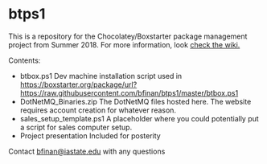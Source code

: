 # btps1

This is a repository for the Chocolatey/Boxstarter package management project from Summer 2018. For more information, look [check the wiki.](https://btwiki.atlassian.net/wiki/spaces/AR/pages/137626015/Chocolatey+Boxstarter+for+Dev+Machine+Parity)

Contents:
- btbox.ps1
  Dev machine installation script used in https://boxstarter.org/package/url?https://raw.githubusercontent.com/bfinan/btps1/master/btbox.ps1
- DotNetMQ_Binaries.zip
  The DotNetMQ files hosted here. The website requires account creation for whatever reason.
- sales_setup_template.ps1
  A placeholder where you could potentially put a script for sales computer setup.
- Project presentation
  Included for posterity

Contact bfinan@iastate.edu with any questions
